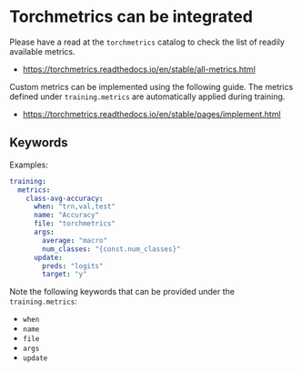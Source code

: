 # Torchmetrics can be integrated

Please have a read at the `torchmetrics` catalog to check the list of readily available metrics.
- <https://torchmetrics.readthedocs.io/en/stable/all-metrics.html>

Custom metrics can be implemented using the following guide. The metrics defined under `training.metrics` are
automatically applied during training.
- <https://torchmetrics.readthedocs.io/en/stable/pages/implement.html>

## Keywords

Examples:
```yaml
training:
  metrics:
    class-avg-accuracy:
      when: "trn,val,test"
      name: "Accuracy"
      file: "torchmetrics"
      args:
        average: "macro"
        num_classes: "{const.num_classes}"
      update:
        preds: "logits"
        target: "y"
```

Note the following keywords that can be provided under the `training.metrics`:

- `when`
- `name`
- `file`
- `args`
- `update`
